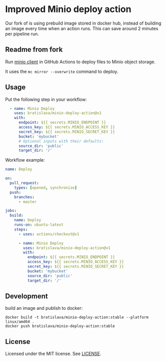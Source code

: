 # Improved Minio deploy action
Our fork of is using prebuild image stored in docker hub, instead of building an image every time when an action runs. This can save around 2 minutes per pipeline run.

## Readme from fork

Run [minio client][] in GitHub Actions to deploy files to Minio object storage.

It uses the `mc mirror --overwrite` command to deploy.

## Usage

Put the following step in your workflow:

```yml
  - name: Minio Deploy
    uses: bratislava/minio-deploy-action@v1
    with:
      endpoint: ${{ secrets.MINIO_ENDPOINT }}
      access_key: ${{ secrets.MINIO_ACCESS_KEY }}
      secret_key: ${{ secrets.MINIO_SECRET_KEY }}
      bucket: 'mybucket'
      # Optional inputs with their defaults:
      source_dir: 'public'
      target_dir: '/'
```

Workflow example:

```yml
name: Deploy

on:
  pull_request:
    types: [opened, synchronize]
  push:
    branches:
      - master

jobs:
  build:
    name: Deploy
    runs-on: ubuntu-latest
    steps:
      - uses: actions/checkout@v1

      - name: Minio Deploy
        uses: bratislava/minio-deploy-action@v1
        with:
          endpoint: ${{ secrets.MINIO_ENDPOINT }}
          access_key: ${{ secrets.MINIO_ACCESS_KEY }}
          secret_key: ${{ secrets.MINIO_SECRET_KEY }}
          bucket: 'mybucket'
          source_dir: 'public'
          target_dir: '/'
```

## Development

build an image and publish to docker:
```
docker build -t bratislava/minio-deploy-action:stable --platform linux/amd64 .
docker push bratislava/minio-deploy-action:stable
```

## License

Licensed under the MIT license. See [LICENSE](LICENSE).

[minio client]: https://docs.min.io/docs/minio-client-quickstart-guide
